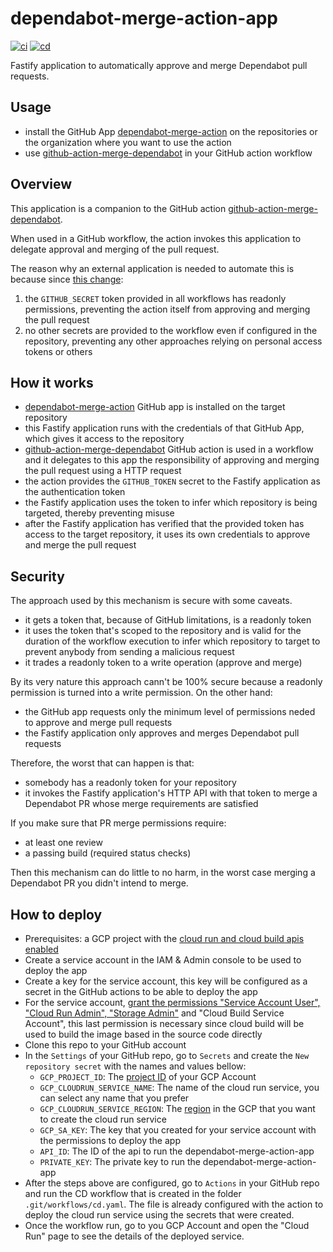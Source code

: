 # dependabot-merge-action-app

[![ci](https://github.com/fastify/dependabot-merge-action-app/actions/workflows/ci.yml/badge.svg)](https://github.com/fastify/dependabot-merge-action-app/actions/workflows/ci.yml)
[![cd](https://github.com/fastify/dependabot-merge-action-app/actions/workflows/cd.yml/badge.svg)](https://github.com/fastify/dependabot-merge-action-app/actions/workflows/cd.yml)

Fastify application to automatically approve and merge Dependabot pull requests.

## Usage

- install the GitHub App [dependabot-merge-action](https://github.com/apps/dependabot-merge-action) on the repositories or the organization where you want to use the action
- use [github-action-merge-dependabot](https://github.com/fastify/github-action-merge-dependabot) in your GitHub action workflow

## Overview

This application is a companion to the GitHub action [github-action-merge-dependabot](https://github.com/fastify/github-action-merge-dependabot).

When used in a GitHub workflow, the action invokes this application to delegate approval and merging of the pull request.

The reason why an external application is needed to automate this is because since [this change](https://github.blog/changelog/2021-02-19-github-actions-workflows-triggered-by-dependabot-prs-will-run-with-read-only-permissions/):

1. the `GITHUB_SECRET` token provided in all workflows has readonly permissions, preventing the action itself from approving and merging the pull request
2. no other secrets are provided to the workflow even if configured in the repository, preventing any other approaches relying on personal access tokens or others

## How it works

- [dependabot-merge-action](https://github.com/apps/dependabot-merge-action) GitHub app is installed on the target repository
- this Fastify application runs with the credentials of that GitHub App, which gives it access to the repository
- [github-action-merge-dependabot](https://github.com/fastify/github-action-merge-dependabot) GitHub action is used in a workflow and it delegates to this app the responsibility of approving and merging the pull request using a HTTP request
- the action provides the `GITHUB_TOKEN` secret to the Fastify application as the authentication token
- the Fastify application uses the token to infer which repository is being targeted, thereby preventing misuse
- after the Fastify application has verified that the provided token has access to the target repository, it uses its own credentials to approve and merge the pull request

## Security

The approach used by this mechanism is secure with some caveats.

- it gets a token that, because of GitHub limitations, is a readonly token
- it uses the token that's scoped to the repository and is valid for the duration of the workflow execution to infer which repository to target to prevent anybody from sending a malicious request
- it trades a readonly token to a write operation (approve and merge)

By its very nature this approach cann't be 100% secure because a readonly permission is turned into a write permission. On the other hand:

- the GitHub app requests only the minimum level of permissions neded to approve and merge pull requests
- the Fastify application only approves and merges Dependabot pull requests

Therefore, the worst that can happen is that:

- somebody has a readonly token for your repository
- it invokes the Fastify application's HTTP API with that token to merge a Dependabot PR whose merge requirements are satisfied

If you make sure that PR merge permissions require:

- at least one review
- a passing build (required status checks)

Then this mechanism can do little to no harm, in the worst case merging a Dependabot PR you didn't intend to merge.

## How to deploy

- Prerequisites: a GCP project with the [cloud run and cloud build apis enabled](https://cloud.google.com/apis/docs/getting-started)
- Create a service account in the IAM & Admin console to be used to deploy the app
- Create a key for the service account, this key will be configured as a secret in the GitHub actions to be able to deploy the app
- For the service account, [grant the permissions "Service Account User", "Cloud Run Admin", "Storage Admin"](https://github.com/google-github-actions/deploy-cloudrun) and "Cloud Build Service Account", this last permission is necessary since cloud build will be used to build the image based in the source code directly
- Clone this repo to your GitHub account
- In the `Settings` of your GitHub repo, go to `Secrets` and create the `New repository secret` with the names and values bellow:
    - `GCP_PROJECT_ID`: The [project ID](https://support.google.com/googleapi/answer/7014113?hl=en) of your GCP Account
    - `GCP_CLOUDRUN_SERVICE_NAME`: The name of the cloud run service, you can select any name that you prefer
    - `GCP_CLOUDRUN_SERVICE_REGION`: The [region](https://cloud.google.com/compute/docs/regions-zones) in the GCP that you want to create the cloud run service
    - `GCP_SA_KEY`: The key that you created for your service account with the permissions to deploy the app
    - `API_ID`: The ID of the api to run the dependabot-merge-action-app
    - `PRIVATE_KEY`: The private key to run the dependabot-merge-action-app
- After the steps above are configured, go to `Actions` in your GitHub repo and run the CD workflow that is created in the folder `.git/workflows/cd.yaml`. The file is already configured with the action to deploy the cloud run service using the secrets that were created.
- Once the workflow run, go to you GCP Account and open the "Cloud Run" page to see the details of the deployed service.
